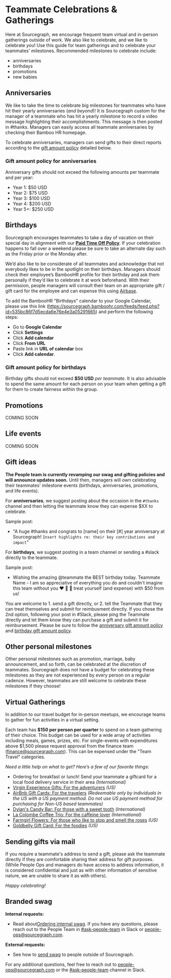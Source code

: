 # Teammate Celebrations & Gatherings

Here at Sourcegraph, we encourage frequent team virtual and in-person gatherings outside of work. We also like to celebrate, and we like to celebrate _you_! Use this guide for team gatherings and to celebrate your teammates' milestones. Recommended milestones to celebrate include:

- anniversaries
- birthdays
- promotions
- new babies

## Anniversaries

We like to take the time to celebrate big milestones for teammates who have hit their yearly anniversaries (_and beyond_)! It is Sourcegraph custom for the manager of a teammate who has hit a yearly milestone to record a video message highlighting their accomplishments. This message is then posted in #thanks. Managers can easily access all teammate anniversaries by checking their Bamboo HR homepage.

To celebrate anniversaries, managers can send gifts to their direct reports according to the [gift amount policy](#gift-amount-policy-for-anniversaries) detailed below.

### Gift amount policy for anniversaries

Anniversary gifts should not exceed the following amounts per teammate and per year:

- Year 1: $50 USD
- Year 2: $75 USD
- Year 3: $100 USD
- Year 4: $200 USD
- Year 5+: $250 USD

## Birthdays

Sourcegraph encourages teammates to take a day of vacation on their special day in alignment with our [**Paid Time Off Policy**](https://docs.google.com/document/d/1nqkTF_e32wx_WMw5Y1a2C8iyh-iRtIcC9Mc54YwPSko/edit). If your celebration happens to fall over a weekend please be sure to take an alternate day such as the Friday prior or the Monday after.

We’d also like to be considerate of all teammates and acknowledge that not everybody likes to be in the spotlight on their birthdays. Managers should check their employee’s BambooHR profile for their birthday and ask them personally if they’d like to celebrate it at work beforehand. With their permission, people managers will consult their team on an appropriate gift / gift card for the employee and can expense this using [Airbase](../../departments/finance/process/payables.md).

To add the BambooHR "Birthdays" calendar to your Google Calendar, please use this link (https://sourcegraph.bamboohr.com/feeds/feed.php?id=535bc86f7d5ecda6e76e4e3a05291665) and perform the following steps:

- Go to **Google Calendar**
- Click **Settings**
- Click **Add calendar**
- Click **From URL**
- Paste link in **URL of calendar** box
- Click **Add calendar**.

### Gift amount policy for birthdays

Birthday gifts should not exceed **$50 USD** _per teammate_. It is also advisable to spend the same amount for each person on your team when getting a gift for them to create fairness within the group.

## Promotions

COMING SOON

## Life events

COMING SOON

## Gift ideas

**The People team is currently revamping our swag and gifting policies and will announce updates soon.** Until then, managers will own celebrating their teammates' milestone events (birthdays, anniversaries, promotions, and life events).

For **anniversaries**, we suggest posting about the occasion in the `#thanks` channel and then letting the teammate know they can expense $XX to celebrate.

Sample post:

- "A huge #thanks and congrats to [name] on their [#] year anniversary at Sourcegraph! `Insert highlights re: their key contributions and impact`"

For **birthdays**, we suggest posting in a team channel or sending a #slack directly to the teammate.

Sample post:

- Wishing the amazing @teammate the BEST birthday today. Teammate Name - I am so appreciative of everything you do and couldn't imagine this team without you :heart: :tada: :birthday: treat yourself (and expense) with $50 from us!

You are welcome to 1. send a gift directly, or 2. tell the Teammate that they can treat themselves and submit for reimbusment directly. If you chose the 2nd option, following your post in #Slack, please ping the Teammate directly and let them know they can purchase a gift and submit it for reimbursement. Please be sure to follow the [anniversary gift amount policy](#gift-amount-policy-for-anniversaries) and [birthday gift amount policy](#gift-amount-policy-for-birthdays).

## Other personal milestones

Other personal milestones such as promotion, marriage, baby announcement, and so forth, can be celebrated at the discretion of teammates. Sourcegraph does not have a budget for celebrating these milestones as they are not experienced by every person on a regular cadence. However, teammates are still welcome to celebrate these milestones if they choose!

## Virtual Gatherings

In addition to our travel budget for in-person meetups, we encourage teams to gather for fun activities in a virtual setting.

Each team has **$150 per person per quarter** to spend on a team gathering of their choice. This budget can be used for a wide array of activities including meals, games, prizes, etc. For single-events with expenditures above $1,500 please request approval from the finance team (finance@sourcegraph.com). This can be expensed under the "Team Travel" categories.

_Need a little help on what to get? Here’s a few of our favorite things:_

- Ordering for breakfast or lunch! Send your teammate a giftcard for a local food delivery service in their area _(International)_
- [Virgin Experience Gifts: For the adventurers](https://www.virginexperiencegifts.com/) _(US)_
- [AirBnb Gift Cards: For the travelers](https://www.airbnb.com/d/gift-cards) _(Redeemable only by individuals in the US with a US payment method. Do not use US payment method for purchasing for Non-US based teammates)_
- [Dylan's Candy Bar: For those with a sweet tooth](https://www.dylanscandybar.com/) (_International)_
- [La Colombe Coffee Trio: For the caffeine lover](https://www.lacolombe.com/products/greatest-hits-gift-box/?utm_campaign=21181&utm_content=2-353739&utm_source=pepperjam&utm_medium=affiliate&publisherId=%5Bsubid%5D&clickId=3570909913) _(International)_
- [Farmgirl Flowers: For those who like to stop and smell the roses](https://farmgirlflowers.com/) _(US)_
- [Goldbelly Gift Card: For the foodies](https://www.goldbelly.com/) _(US)_

## Sending gifts via mail

If you require a teammate's address to send a gift, please ask the teammate directly if they are comfortable sharing their address for gift purposes. (While People Ops and managers do have access to address information, it is considered confidential and just as with other information of sensitive nature, we are unable to share it as with others).

_Happy celebrating!_

## Branded swag

**Internal requests:**

- Read about[Ordering internal swag](../../departments/people-talent/swag.md#ordering-additional-swag). If you have any questions, please reach out to the People Team in [#ask-people-team](https://sourcegraph.slack.com/archives/CQAGQKC4A) in Slack or people-ops@sourcegraph.com.

**External requests:**

- See how to [send swag](../../departments/marketing/swag.md) to people outside of Sourcegraph.

For any additional questions, feel free to reach out to people-ops@sourcegraph.com or the [#ask-people-team](https://sourcegraph.slack.com/archives/CQAGQKC4A) channel in Slack.

